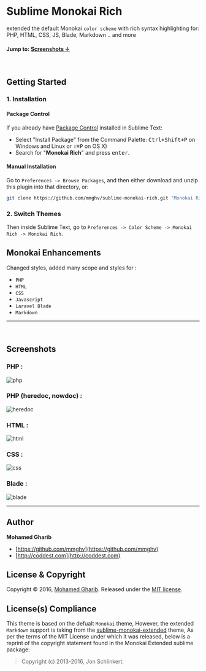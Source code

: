 
# Sublime Monokai Rich
extended the default Monokai `color scheme` with rich syntax highlighting for: PHP, HTML, CSS, JS, Blade, Markdown .. and more

#### Jump to: [Screenshots ↓](#screenshots)

<br>

## Getting Started

### 1. Installation

#### Package Control

If you already have [Package Control](http://wbond.net/sublime_packages/package_control/) installed in Sublime Text:

* Select "Install Package" from the Command Palette: <kbd>Ctrl+Shift+P</kbd> on Windows and Linux or <kbd>⇧⌘P</kbd> on OS X)
* Search for "**Monokai Rich**" and press <kbd>enter</kbd>.


#### Manual Installation

Go to `Preferences -> Browse Packages`, and then either download and unzip this plugin into that directory, or:

``` bash
git clone https://github.com/mmghv/sublime-monokai-rich.git "Monokai Rich"
```


### 2. Switch Themes

Then inside Sublime Text, go to `Preferences -> Color Scheme -> Monokai Rich -> Monokai Rich`.


## Monokai Enhancements

Changed styles, added many scope and styles for :
* `PHP`
* `HTML`
* `CSS`
* `Javascript`
* `Laravel Blade`
* `Markdown`

***

<br>

## Screenshots

### PHP :
![php](https://cloud.githubusercontent.com/assets/5418859/18282759/d40ad348-7462-11e6-8e14-75d096beb568.png)

### PHP (heredoc, nowdoc) :
![heredoc](https://cloud.githubusercontent.com/assets/5418859/18282785/f0f11c74-7462-11e6-934b-932db612c170.png)

### HTML :
![html](https://cloud.githubusercontent.com/assets/5418859/18282802/ffe06cee-7462-11e6-8575-43a69cb06d25.png)

### CSS :
![css](https://cloud.githubusercontent.com/assets/5418859/18282818/070c8124-7463-11e6-9969-63eb19fa21c9.png)

### Blade :
![blade](https://cloud.githubusercontent.com/assets/5418859/18282835/1458e1ec-7463-11e6-84af-37aa7b6560c9.png)

***

## Author

**Mohamed Gharib**

+ [https://github.com/mmghv](https://github.com/mmghv)
+ [http://coddest.com](http://coddest.com)

## License & Copyright

Copyright © 2016, [Mohamed Gharib](https://github.com/mmghv).
Released under the [MIT license](LICENSE).

## License(s) Compliance
This theme is based on the defualt `Monokai` theme,
However, the extended `Markdown` support is taking from the [sublime-monokai-extended](https://github.com/jonschlinkert/sublime-monokai-extended) theme,
As per the terms of the MIT License under which it was released, below is a reprint of the copyright statement found in the Monokai Extended sublime package:
>Copyright (c) 2013-2016, Jon Schlinkert.
